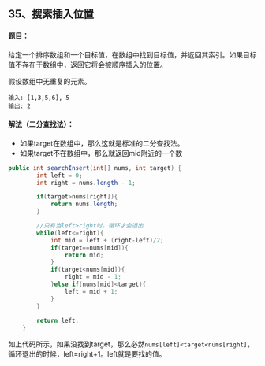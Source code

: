 ## 35、搜索插入位置

#### 题目：

给定一个排序数组和一个目标值，在数组中找到目标值，并返回其索引。如果目标值不存在于数组中，返回它将会被顺序插入的位置。

假设数组中无重复的元素。

```
输入: [1,3,5,6], 5
输出: 2
```

#### 解法（二分查找法）：

- 如果target在数组中，那么这就是标准的二分查找法。
- 如果target不在数组中，那么就返回mid附近的一个数

```java
public int searchInsert(int[] nums, int target) {
        int left = 0;
        int right = nums.length - 1;

        if(target>nums[right]){
            return nums.length;
        }

        //只有当left>right时，循环才会退出
        while(left<=right){
            int mid = left + (right-left)/2;
            if(target==nums[mid]){
                return mid;
            }
            if(target<nums[mid]){
                right = mid - 1;
            }else if(nums[mid]<target){
                left = mid + 1;
            }
        }
    
        return left;
    }
```

如上代码所示，如果没找到target，那么必然`nums[left]<target<nums[right]`，循环退出的时候，left=right+1。left就是要找的值。